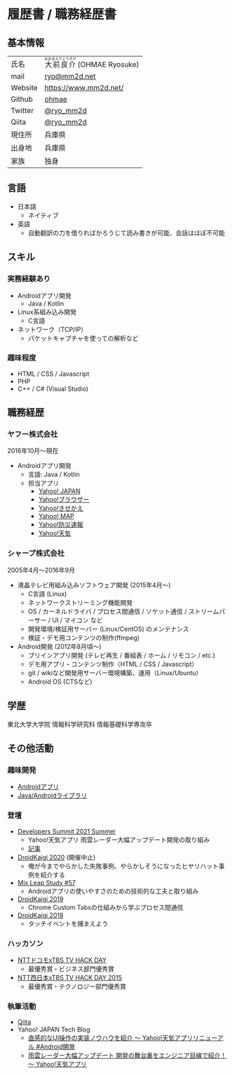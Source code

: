 # 履歴書 / 職務経歴書

## 基本情報

|||
|--|--|
| 氏名 | <ruby><rb>大前良介</rb><rt>おおまえりょうすけ</rt></ruby> (OHMAE Ryosuke) |
| mail | ryo@mm2d.net |
| Website | https://www.mm2d.net/ |
| Github | [ohmae](https://github.com/ohmae) |
| Twitter | [@ryo_mm2d](https://twitter.com/ryo_mm2d) |
| Qiita | [@ryo_mm2d](https://qiita.com/ryo_mm2d) |
| 現住所 | 兵庫県 |
| 出身地 | 兵庫県 |
| 家族 | 独身 |

## 言語

- 日本語
  - ネイティブ
- 英語
  - 自動翻訳の力を借りればかろうじて読み書きが可能、会話はほぼ不可能

## スキル

### 実務経験あり

- Androidアプリ開発
  - Java / Kotlin
- Linux系組み込み開発
  - C言語
- ネットワーク（TCP/IP）
  - パケットキャプチャを使っての解析など

### 趣味程度

- HTML / CSS / Javascript
- PHP
- C++ / C# (Visual Studio)

## 職務経歴

### ヤフー株式会社

2016年10月～現在

- Androidアプリ開発
  - 言語: Java / Kotlin
  - 担当アプリ
    - [Yahoo! JAPAN](https://play.google.com/store/apps/details?id=jp.co.yahoo.android.yjtop)
    - [Yahoo!ブラウザー](https://play.google.com/store/apps/details?id=jp.co.yahoo.android.ybrowser)
    - [Yahoo!きせかえ](https://play.google.com/store/apps/details?id=com.buzzpia.aqua.launcher.buzzhome)
    - [Yahoo! MAP](https://play.google.com/store/apps/details?id=jp.co.yahoo.android.apps.map)
    - [Yahoo!防災速報](https://play.google.com/store/apps/details?id=jp.co.yahoo.android.emg)
    - [Yahoo!天気](https://play.google.com/store/apps/details?id=jp.co.yahoo.android.weather.type1)

### シャープ株式会社

2005年4月～2016年9月

- 液晶テレビ用組み込みソフトウェア開発 (2015年4月～)
  - C言語 (Linux)
  - ネットワークストリーミング機能開発
  - OS / カーネルドライバ / プロセス間通信 / ソケット通信 / ストリームパーサー / UI / マイコン など
  - 開発環境/検証用サーバー (Linux/CentOS) のメンテナンス
  - 検証・デモ用コンテンツの制作(ffmpeg)
- Android開発 (2012年8月頃～)
  - プリインアプリ開発 (テレビ再生 / 番組表 / ホーム / リモコン / etc.)
  - デモ用アプリ・コンテンツ制作（HTML / CSS / Javascript）
  - git / wikiなど開発用サーバー環境構築、運用（Linux/Ubuntu）
  - Android OS (CTSなど)

## 学歴

東北大学大学院 情報科学研究科 情報基礎科学専攻卒

## その他活動

### 趣味開発

- [Androidアプリ](https://play.google.com/store/apps/developer?id=OHMAE+Ryosuke)
- [Java/Androidライブラリ](https://search.maven.org/search?q=net.mm2d)

### 登壇

- [Developers Summit 2021 Summer](https://event.shoeisha.jp/devsumi/20210730/session/3238/)
  - Yahoo!天気アプリ 雨雲レーダー大幅アップデート開発の取り組み
  - [記事](https://codezine.jp/article/detail/14683)
- [DroidKaigi 2020](https://droidkaigi.jp/2020/timetable/153684) (開催中止)
  - 俺が今までやらかした失敗事例、やらかしそうになったヒヤリハット事例を紹介する
- [Mix Leap Study #57](https://yahoo-osaka.connpass.com/event/159924/)
  - Androidアプリの使いやすさのための技術的な工夫と取り組み
- [DroidKaigi 2019](https://droidkaigi.jp/2019/timetable/70931)
  - Chrome Custom Tabsの仕組みから学ぶプロセス間通信
- [DroidKaigi 2018](https://droidkaigi.jp/2018/timetable?session=16679)
  - タッチイベントを捕まえよう

### ハッカソン

- [NTTドコモxTBS TV HACK DAY](http://www.tbs.co.jp/nd_tv_hack_day/)
  - 最優秀賞・ビジネス部門優秀賞
- [NTT西日本xTBS TV HACK DAY 2015](http://www.tbs.co.jp/nw_tv_hack_day_2015/)
  - 最優秀賞・テクノロジー部門優秀賞

### 執筆活動

- [Qiita](https://qiita.com/ryo_mm2d)
- Yahoo! JAPAN Tech Blog
  - [直感的なUI操作の実装ノウハウを紹介 〜 Yahoo!天気アプリリニューアル #Android開発](https://techblog.yahoo.co.jp/entry/20200311817921/)
  - [雨雲レーダー大幅アップデート 開発の舞台裏をエンジニア目線で紹介！ 〜 Yahoo!天気アプリ](https://techblog.yahoo.co.jp/entry/2021102530209844/)
